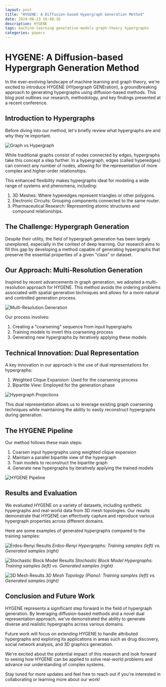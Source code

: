 ```yaml
---
layout: post
title: "HYGENE: A Diffusion-based Hypergraph Generation Method"
date: 2024-08-23 16:40:16
description: HYGENE
tags: machine-learning generative-models graph-theory hypergraphs
categories: papers
---
```


# HYGENE: A Diffusion-based Hypergraph Generation Method

In the ever-evolving landscape of machine learning and graph theory, we're excited to introduce HYGENE (HYpergraph GENEration), a groundbreaking approach to generating hypergraphs using diffusion-based methods. This blog post outlines our research, methodology, and key findings presented at a recent conference.

## Introduction to Hypergraphs

Before diving into our method, let's briefly review what hypergraphs are and why they're important.

![Graph vs Hypergraph](assets/img/graph_vs_hypergraph.png)

While traditional graphs consist of nodes connected by edges, hypergraphs take this concept a step further. In a hypergraph, edges (called hyperedges) can connect any number of nodes, allowing for the representation of more complex and higher-order relationships.

This enhanced flexibility makes hypergraphs ideal for modeling a wide range of systems and phenomena, including:

1. 3D Meshes: Where hyperedges represent triangles or other polygons.
2. Electronic Circuits: Grouping components connected to the same router.
3. Pharmaceutical Research: Representing atomic structures and compound relationships.

## The Challenge: Hypergraph Generation

Despite their utility, the field of hypergraph generation has been largely unexplored, especially in the context of deep learning. Our research aims to fill this gap by developing a method capable of generating hypergraphs that preserve the essential properties of a given "class" or dataset.

## Our Approach: Multi-Resolution Generation

Inspired by recent advancements in graph generation, we adopted a multi-resolution approach for HYGENE. This method avoids the ordering problems associated with spatial generation techniques and allows for a more natural and controlled generation process.

![Multi-Resolution Generation](assets/img/multi_resolution_generation.png)

Our process involves:

1. Creating a "coarsening" sequence from input hypergraphs
2. Training models to invert this coarsening process
3. Generating new hypergraphs by iteratively applying these models

## Technical Innovation: Dual Representation

A key innovation in our approach is the use of dual representations for hypergraphs:

1. Weighted Clique Expansion: Used for the coarsening process
2. Bipartite View: Employed for the generation phase

![Hypergraph Projections](assets/img/hypergraph_projections.png)

This dual representation allows us to leverage existing graph coarsening techniques while maintaining the ability to easily reconstruct hypergraphs during generation.

## The HYGENE Pipeline

Our method follows these main steps:

1. Coarsen input hypergraphs using weighted clique expansion
2. Maintain a parallel bipartite view of the hypergraph
3. Train models to reconstruct the bipartite graph
4. Generate new hypergraphs by iteratively applying the trained models

![HYGENE Pipeline](assets/img/hygene_pipeline.png)

## Results and Evaluation

We evaluated HYGENE on a variety of datasets, including synthetic hypergraphs and real-world data from 3D mesh topologies. Our results demonstrate that HYGENE can effectively capture and reproduce various hypergraph properties across different domains.

Here are some examples of generated hypergraphs compared to the training samples:

![Erdos-Renyi Results](assets/img/erdos_renyi_results.png)
*Erdos-Renyi Hypergraphs: Training samples (left) vs. Generated samples (right)*

![Stochastic Block Model Results](assets/img/sbm_results.png)
*Stochastic Block Model Hypergraphs: Training samples (left) vs. Generated samples (right)*

![3D Mesh Results](assets/img/mesh_results.png)
*3D Mesh Topology (Piano): Training samples (left) vs. Generated samples (right)*

## Conclusion and Future Work

HYGENE represents a significant step forward in the field of hypergraph generation. By leveraging diffusion-based methods and a novel dual representation approach, we've demonstrated the ability to generate diverse and realistic hypergraphs across various domains.

Future work will focus on extending HYGENE to handle attributed hypergraphs and exploring its applications in areas such as drug discovery, social network analysis, and 3D graphics generation.

We're excited about the potential impact of this research and look forward to seeing how HYGENE can be applied to solve real-world problems and advance our understanding of complex systems.

Stay tuned for more updates and feel free to reach out if you're interested in collaborating or learning more about our work!
